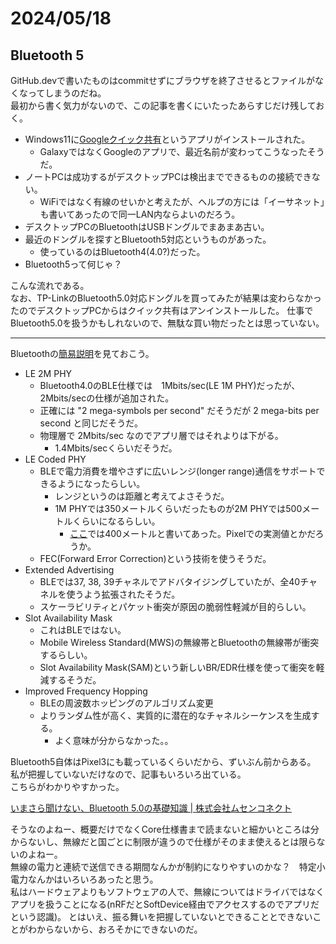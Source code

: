 # 2024/05/18

## Bluetooth 5

GitHub.devで書いたものはcommitせずにブラウザを終了させるとファイルがなくなってしまうのだね。  
最初から書く気力がないので、この記事を書くにいたったあらすじだけ残しておく。

* Windows11に[Googleクイック共有](https://www.android.com/intl/ja_jp/better-together/quick-share-app/)というアプリがインストールされた。
  * GalaxyではなくGoogleのアプリで、最近名前が変わってこうなったそうだ。
* ノートPCは成功するがデスクトップPCは検出までできるものの接続できない。
  * WiFiではなく有線のせいかと考えたが、ヘルプの方には「イーサネット」も書いてあったので同一LAN内ならよいのだろう。
* デスクトップPCのBluetoothはUSBドングルでまあまあ古い。
* 最近のドングルを探すとBluetooth5対応というものがあった。
  * 使っているのはBluetooth4(4.0?)だった。
* Bluetooth5って何じゃ？

こんな流れである。  
なお、TP-LinkのBluetooth5.0対応ドングルを買ってみたが結果は変わらなかったのでデスクトップPCからはクイック共有はアンインストールした。
仕事でBluetooth5.0を扱うかもしれないので、無駄な買い物だったとは思っていない。

----

Bluetoothの[簡易説明](https://www.bluetooth.com/bluetooth-resources/bluetooth-5-go-faster-go-further/)を見ておこう。

* LE 2M PHY
  * Bluetooth4.0のBLE仕様では　1Mbits/sec(LE 1M PHY)だったが、2Mbits/secの仕様が追加された。
  * 正確には "2 mega-symbols per second" だそうだが 2 mega-bits per second と同じだそうだ。
  * 物理層で 2Mbits/sec なのでアプリ層ではそれよりは下がる。
    * 1.4Mbits/secくらいだそうだ。
* LE Coded PHY
  * BLEで電力消費を増やさずに広いレンジ(longer range)通信をサポートできるようになったらしい。
    * レンジというのは距離と考えてよさそうだ。
    * 1M PHYでは350メートルくらいだったものが2M PHYでは500メートルくらいになるらしい。
      * [ここ](https://www.android.com/intl/ja_jp/articles/275/)では400メートルと書いてあった。Pixelでの実測値とかだろうか。
  * FEC(Forward Error Correction)という技術を使うそうだ。
* Extended Advertising
  * BLEでは37, 38, 39チャネルでアドバタイジングしていたが、全40チャネルを使うよう拡張されたそうだ。
  * スケーラビリティとパケット衝突が原因の脆弱性軽減が目的らしい。
* Slot Availability Mask
  * これはBLEではない。
  * Mobile Wireless Standard(MWS)の無線帯とBluetoothの無線帯が衝突するらしい。
  * Slot Availability Mask(SAM)という新しいBR/EDR仕様を使って衝突を軽減するそうだ。
* Improved Frequency Hopping
  * BLEの周波数ホッピングのアルゴリズム変更
  * よりランダム性が高く、実質的に潜在的なチャネルシーケンスを生成する。
    * よく意味が分からなかった。。

Bluetooth5自体はPixel3にも載っているくらいだから、ずいぶん前からある。
私が把握していないだけなので、記事もいろいろ出ている。  
こちらがわかりやすかった。

[いまさら聞けない、Bluetooth 5.0の基礎知識 | 株式会社ムセンコネクト](https://www.musen-connect.co.jp/blog/course/trial-production/bluetooth5/)

そうなのよねー、概要だけでなくCore仕様書まで読まないと細かいところは分からないし、無線だと国ごとに制限が違うので仕様がそのまま使えるとは限らないのよねー。  
無線の電力と連続で送信できる期間なんかが制約になりやすいのかな？　特定小電力なんかはいろいろあったと思う。  
私はハードウェアよりもソフトウェアの人で、無線についてはドライバではなくアプリを扱うことになる(nRFだとSoftDevice経由でアクセスするのでアプリだという認識)。
とはいえ、振る舞いを把握していないとできることとできないことがわからないから、おろそかにできないのだ。
